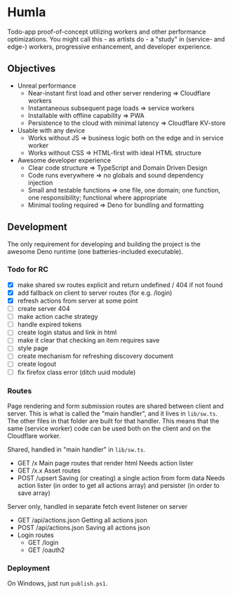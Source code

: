 # Humla

Todo-app proof-of-concept utilizing workers and other performance optimizations. You might call this - as artists do - a "study" in (service- and edge-) workers, progressive enhancement, and developer experience.

## Objectives

- Unreal performance 
  - Near-instant first load and other server rendering => Cloudflare workers
  - Instantaneous subsequent page loads => service workers
  - Installable with offline capability => PWA
  - Persistence to the cloud with minimal latency => Cloudflare KV-store
- Usable with any device
  - Works without JS => business logic both on the edge and in service worker
  - Works without CSS => HTML-first with ideal HTML structure
- Awesome developer experience
  - Clear code structure => TypeScript and Domain Driven Design
  - Code runs everywhere => no globals and sound dependency injection
  - Small and testable functions => one file, one domain; one function, one responsibility; functional where appropriate
  - Minimal tooling required => Deno for bundling and formatting

## Development

The only requirement for developing and building the project is the awesome Deno runtime (one batteries-included executable).

### Todo for RC

- [x] make shared sw routes explicit and return undefined / 404 if not found
- [x] add fallback on client to server routes (for e.g. /login)
- [x] refresh actions from server at some point
- [ ] create server 404
- [ ] make action cache strategy
- [ ] handle expired tokens
- [ ] create login status and link in html
- [ ] make it clear that checking an item requires save
- [ ] style page
- [ ] create mechanism for refreshing discovery document
- [ ] create logout
- [ ] fix firefox class error (ditch uuid module)

### Routes

Page rendering and form submission routes are shared between client and server. This is what is called the "main handler", and it lives in `lib/sw.ts`. The other files in that folder are built for that handler. This means that the same (service worker) code can be used both on the client and on the Cloudflare worker.

Shared, handled in "main handler" in `lib/sw.ts`.

- GET /x
  Main page routes that render html
  Needs action lister
- GET /x.x
  Asset routes
- POST /upsert
  Saving (or creating) a single action from form data
  Needs action lister (in order to get all actions array) and persister (in order to save array)

Server only, handled in separate fetch event listener on server

- GET /api/actions.json
  Getting all actions json
- POST /api/actions.json
  Saving all actions json
- Login routes
  - GET /login
  - GET /oauth2

### Deployment

On Windows, just run `publish.ps1`.